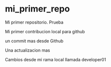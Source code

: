 # mi_primer_repo

Mi primer repositorio. Prueba

Mi primer contribucion local para github

un commit mas desde Github

Una actualizacion mas

Cambios desde mi rama local llamada developer01
